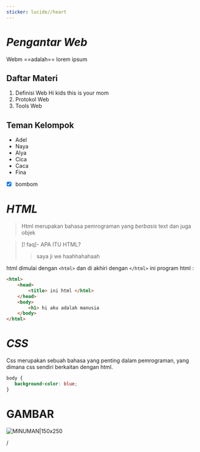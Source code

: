 ```yaml
---
sticker: lucide//heart
---
```

# *Pengantar Web*
Webm ==adalah==  lorem ipsum
## Daftar Materi
 1. Definisi Web
	Hi kids this is your mom 
 2.  Protokol Web
 3.  Tools Web
## Teman Kelompok
- Adel 
- Naya
- Alya
- Cica
- Caca
- Fina
- [x] bombom
# *HTML*
>Html merupakan bahasa pemrograman yang *berbasis* text dan juga objek

>[! faq]- APA ITU HTML?
>> saya ji we haahhahahaah

html dimulai dengan `<html>` dan di akhiri dengan `</html>` 
ini program html : 
```html
<html>
	<head> 
		<title> ini html </html>
	</head>
	<body>
		<h1> hi aku adalah manusia
	</body>
</html>
```


# *CSS*
Css merupakan sebuah bahasa yang penting dalam pemrograman, yang dimana css sendiri berkaitan dengan  html. 
 ```css
 body {
    background-color: blue;
}
```

# GAMBAR
![MINUMAN|150x250](ASET/MINUMAN.JPG)

/